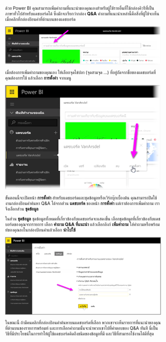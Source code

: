 ด้วย Power BI คุณสามารถเพิ่มคำถามที่แนะนำของคุณเองสำหรับผู้ใช้รายอื่นที่ใช้กล่องคิวรีที่เป็นภาษาทั่วไปสำหรับแดชบอร์ดได้ ซึ่งมักจะเรียกว่ากล่อง **Q&A** คำถามที่แนะนำเหล่านี้คือสิ่งที่ผู้ใช้จะเห็นเมื่อคลิกที่กล่องป้อนค่าที่ด้านบนของแดชบอร์ด

![](media/4-3a-suggested-questions/4-3a_1.png)

เมื่อต้องการเพิ่มคำถามของคุณเอง ให้เลือกจุดไข่ปลา (จุดสามจุด ...) ที่อยู่ถัดจากชื่อของแดชบอร์ดที่คุณต้องการใช้ แล้วเลือก **การตั้งค่า** จากเมนู

![](media/4-3a-suggested-questions/4-3a_2.png)

 ขั้นตอนนี้จะเปิดหน้า **การตั้งค่า** สำหรับแดชบอร์ดและชุดข้อมูลหรือเวิร์กบุ๊กเบื้องต้น คุณสามารถปิดใช้งานกล่องป้อนคำค้นหา Q&A ได้จากส่วน **แดชบอร์ด** ของหน้า **การตั้งค่า** แต่เราต้องการเพิ่มคำถาม เราจึงเลือกส่วน **ชุดข้อมูล**

ในส่วน **ชุดข้อมูล** ชุดข้อมูลทั้งหมดที่เกี่ยวข้องกับแดชบอร์ดจะแสดงขึ้น เลือกชุดข้อมูลที่เกี่ยวข้องกับแดชบอร์ดของคุณจากรายการ เลือก **คำถาม Q&A ที่แนะนำ** แล้วเลือกลิงก์ **เพิ่มคำถาม** ใส่คำถามหรือพร้อมท์ของคุณลงในกล่องป้อนค่าแล้วเลือก **นำไปใช้**

![](media/4-3a-suggested-questions/4-3a_3.png)

ในขณะนี้ ถ้ามีคนคลิกที่กล่องป้อนคำค้นหาบนแดชบอร์ดที่เลือก พวกเขาจะเห็นรายการที่แนะนำของคุณที่ด้านบนของรายการพร้อมท์ และการเลือกคำถามนั้นจะนำพวกเขาไปที่คำตอบของ Q&A ทันที นี่เป็นวิธีที่มีประโยชน์ในการทำให้ผู้ใช้แดชบอร์ดคิดถึงชนิดของข้อมูลที่มี และวิธีที่สามารถใช้งานได้ดีที่สุด

